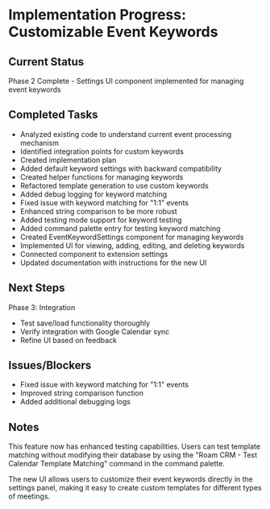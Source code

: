 # Implementation Progress: Customizable Event Keywords

## Current Status
Phase 2 Complete - Settings UI component implemented for managing event keywords

## Completed Tasks
- Analyzed existing code to understand current event processing mechanism
- Identified integration points for custom keywords
- Created implementation plan
- Added default keyword settings with backward compatibility
- Created helper functions for managing keywords
- Refactored template generation to use custom keywords
- Added debug logging for keyword matching
- Fixed issue with keyword matching for "1:1" events
- Enhanced string comparison to be more robust
- Added testing mode support for keyword testing
- Added command palette entry for testing keyword matching
- Created EventKeywordSettings component for managing keywords
- Implemented UI for viewing, adding, editing, and deleting keywords
- Connected component to extension settings
- Updated documentation with instructions for the new UI

## Next Steps
Phase 3: Integration
- Test save/load functionality thoroughly
- Verify integration with Google Calendar sync
- Refine UI based on feedback

## Issues/Blockers
- Fixed issue with keyword matching for "1:1" events
- Improved string comparison function
- Added additional debugging logs

## Notes
This feature now has enhanced testing capabilities. Users can test template matching without modifying their database by using the "Roam CRM - Test Calendar Template Matching" command in the command palette.

The new UI allows users to customize their event keywords directly in the settings panel, making it easy to create custom templates for different types of meetings.
